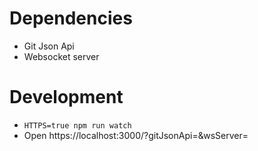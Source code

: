 # Dependencies

* Git Json Api
* Websocket server

# Development

* `HTTPS=true npm run watch`
* Open https://localhost:3000/?gitJsonApi=<gitJsonApiUrl>&wsServer=<wsServerUrl>
